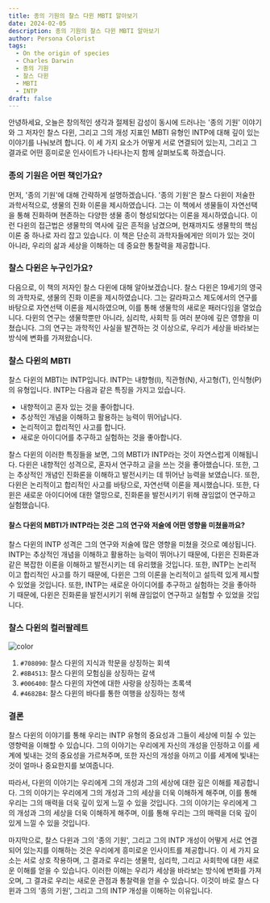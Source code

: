 ```yaml
---
title: 종의 기원의 찰스 다윈 MBTI 알아보기
date: 2024-02-05
description: 종의 기원의 찰스 다윈 MBTI 알아보기
author: Persona Colorist
tags:
  - On the origin of species
  - Charles Darwin
  - 종의 기원
  - 찰스 다윈
  - MBTI
  - INTP
draft: false
---
```

안녕하세요, 오늘은 창의적인 생각과 절제된 감성이 동시에 드러나는 '종의 기원' 이야기와 그 저자인 찰스 다윈, 그리고 그의 개성 지표인 MBTI 유형인 INTP에 대해 깊이 있는 이야기를 나눠보려 합니다. 이 세 가지 요소가 어떻게 서로 연결되어 있는지, 그리고 그 결과로 어떤 흥미로운 인사이트가 나타나는지 함께 살펴보도록 하겠습니다.

### 종의 기원은 어떤 책인가요?

먼저, '종의 기원'에 대해 간략하게 설명하겠습니다. '종의 기원'은 찰스 다윈이 저술한 과학서적으로, 생물의 진화 이론을 제시하였습니다. 그는 이 책에서 생물들이 자연선택을 통해 진화하며 현존하는 다양한 생물 종이 형성되었다는 이론을 제시하였습니다. 이런 다윈의 접근법은 생물학의 역사에 깊은 흔적을 남겼으며, 현재까지도 생물학의 핵심 이론 중 하나로 자리 잡고 있습니다. 이 책은 단순히 과학자들에게만 의미가 있는 것이 아니라, 우리의 삶과 세상을 이해하는 데 중요한 통찰력을 제공합니다.

### 찰스 다윈은 누구인가요?
다음으로, 이 책의 저자인 찰스 다윈에 대해 알아보겠습니다. 찰스 다윈은 19세기의 영국의 과학자로, 생물의 진화 이론을 제시하였습니다. 그는 갈라파고스 제도에서의 연구를 바탕으로 자연선택 이론을 제시하였으며, 이를 통해 생물학의 새로운 패러다임을 열었습니다. 다윈의 연구는 생물학뿐만 아니라, 심리학, 사회학 등 여러 분야에 깊은 영향을 미쳤습니다. 그의 연구는 과학적인 사실을 발견하는 것 이상으로, 우리가 세상을 바라보는 방식에 변화를 가져왔습니다.

### 찰스 다윈의 MBTI

찰스 다윈의 MBTI는 INTP입니다. INTP는 내향형(I), 직관형(N), 사고형(T), 인식형(P)의 유형입니다. INTP는 다음과 같은 특징을 가지고 있습니다.

* 내향적이고 혼자 있는 것을 좋아합니다.
* 추상적인 개념을 이해하고 활용하는 능력이 뛰어납니다.
* 논리적이고 합리적인 사고를 합니다.
* 새로운 아이디어를 추구하고 실험하는 것을 좋아합니다.

찰스 다윈의 이러한 특징들을 보면, 그의 MBTI가 INTP라는 것이 자연스럽게 이해됩니다. 다윈은 내향적인 성격으로, 혼자서 연구하고 글을 쓰는 것을 좋아했습니다. 또한, 그는 추상적인 개념인 진화론을 이해하고 발전시키는 데 뛰어난 능력을 보였습니다. 또한, 다윈은 논리적이고 합리적인 사고를 바탕으로, 자연선택 이론을 제시했습니다. 또한, 다윈은 새로운 아이디어에 대한 열망으로, 진화론을 발전시키기 위해 끊임없이 연구하고 실험했습니다.

#### 찰스 다윈의 MBTI가 INTP라는 것은 그의 연구와 저술에 어떤 영향을 미쳤을까요?

찰스 다윈의 INTP 성격은 그의 연구와 저술에 많은 영향을 미쳤을 것으로 예상됩니다. INTP는 추상적인 개념을 이해하고 활용하는 능력이 뛰어나기 때문에, 다윈은 진화론과 같은 복잡한 이론을 이해하고 발전시키는 데 유리했을 것입니다. 또한, INTP는 논리적이고 합리적인 사고를 하기 때문에, 다윈은 그의 이론을 논리적이고 설득력 있게 제시할 수 있었을 것입니다. 또한, INTP는 새로운 아이디어를 추구하고 실험하는 것을 좋아하기 때문에, 다윈은 진화론을 발전시키기 위해 끊임없이 연구하고 실험할 수 있었을 것입니다.

### 찰스 다윈의 컬러팔레트

![color](https://i.imgur.com/D1l0QtS.png#center)

1. `#708090`: 찰스 다윈의 지식과 학문을 상징하는 회색
2. `#8B4513`: 찰스 다윈의 모험심을 상징하는 갈색
3. `#006400`: 찰스 다윈의 자연에 대한 사랑을 상징하는 초록색
4. `#4682B4`: 찰스 다윈의 바다를 통한 여행을 상징하는 청색

### 결론
찰스 다윈의 이야기를 통해 우리는 INTP 유형의 중요성과 그들이 세상에 미칠 수 있는 영향력을 이해할 수 있습니다. 그의 이야기는 우리에게 자신의 개성을 인정하고 이를 세계에 빛내는 것의 중요성을 가르쳐주며, 또한 자신의 개성을 아끼고 이를 세계에 빛내는 것이 얼마나 중요한지를 보여줍니다.

따라서, 다윈의 이야기는 우리에게 그의 개성과 그의 세상에 대한 깊은 이해를 제공합니다. 그의 이야기는 우리에게 그의 개성과 그의 세상을 더욱 이해하게 해주며, 이를 통해 우리는 그의 매력을 더욱 깊이 있게 느낄 수 있을 것입니다. 그의 이야기는 우리에게 그의 개성과 그의 세상을 더욱 이해하게 해주며, 이를 통해 우리는 그의 매력을 더욱 깊이 있게 느낄 수 있을 것입니다.

마지막으로, 찰스 다윈과 그의 '종의 기원', 그리고 그의 INTP 개성이 어떻게 서로 연결되어 있는지를 이해하는 것은 우리에게 흥미로운 인사이트를 제공합니다. 이 세 가지 요소는 서로 상호 작용하며, 그 결과로 우리는 생물학, 심리학, 그리고 사회학에 대한 새로운 이해를 얻을 수 있습니다. 이러한 이해는 우리가 세상을 바라보는 방식에 변화를 가져오며, 그 결과로 우리는 새로운 관점과 통찰력을 얻을 수 있습니다. 이것이 바로 찰스 다윈과 그의 '종의 기원', 그리고 그의 INTP 개성을 이해하는 이유입니다.


